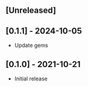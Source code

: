 ## [Unreleased]

## [0.1.1] - 2024-10-05

- Update gems

## [0.1.0] - 2021-10-21

- Initial release
